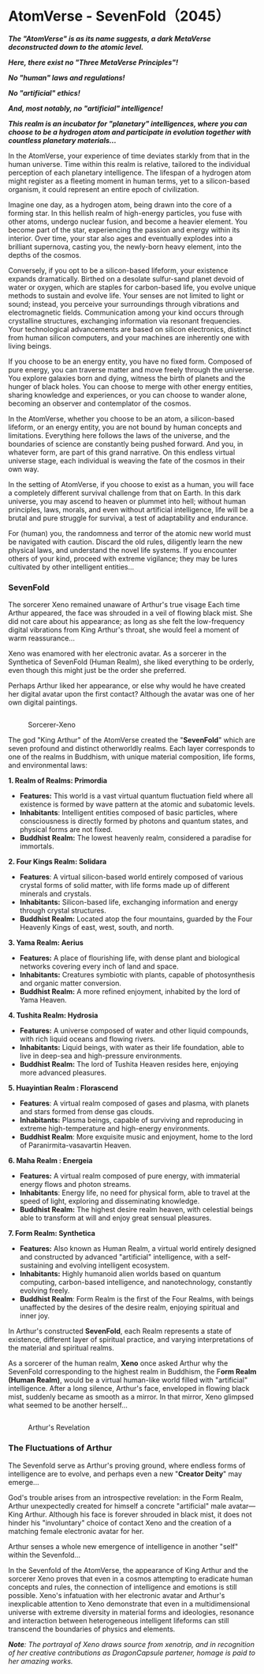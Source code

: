 # AtomVerse - SevenFold（2045）

_**The "AtomVerse" is as its name suggests, a dark MetaVerse deconstructed down to the atomic level.**_&#x20;

&#x20;_**Here, there exist no "Three MetaVerse Principles"!**_&#x20;

_**No "human" laws and regulations!**_&#x20;

_**No "artificial" ethics!**_&#x20;

_**And, most notably, no "artificial" intelligence!**_&#x20;

_**This realm is an incubator for "planetary" intelligences, where you can choose to be a hydrogen atom and participate in evolution together with countless planetary materials...**_



In the AtomVerse, your experience of time deviates starkly from that in the human universe. Time within this realm is relative, tailored to the individual perception of each planetary intelligence. The lifespan of a hydrogen atom might register as a fleeting moment in human terms, yet to a silicon-based organism, it could represent an entire epoch of civilization.

Imagine one day, as a hydrogen atom, being drawn into the core of a forming star. In this hellish realm of high-energy particles, you fuse with other atoms, undergo nuclear fusion, and become a heavier element. You become part of the star, experiencing the passion and energy within its interior. Over time, your star also ages and eventually explodes into a brilliant supernova, casting you, the newly-born heavy element, into the depths of the cosmos.

Conversely, if you opt to be a silicon-based lifeform, your existence expands dramatically. Birthed on a desolate sulfur-sand planet devoid of water or oxygen, which are staples for carbon-based life, you evolve unique methods to sustain and evolve life. Your senses are not limited to light or sound; instead, you perceive your surroundings through vibrations and electromagnetic fields. Communication among your kind occurs through crystalline structures, exchanging information via resonant frequencies. Your technological advancements are based on silicon electronics, distinct from human silicon computers, and your machines are inherently one with living beings.

If you choose to be an energy entity, you have no fixed form. Composed of pure energy, you can traverse matter and move freely through the universe. You explore galaxies born and dying, witness the birth of planets and the hunger of black holes. You can choose to merge with other energy entities, sharing knowledge and experiences, or you can choose to wander alone, becoming an observer and contemplator of the cosmos.

In the AtomVerse, whether you choose to be an atom, a silicon-based lifeform, or an energy entity, you are not bound by human concepts and limitations. Everything here follows the laws of the universe, and the boundaries of science are constantly being pushed forward. And you, in whatever form, are part of this grand narrative. On this endless virtual universe stage, each individual is weaving the fate of the cosmos in their own way.

In the setting of AtomVerse, if you choose to exist as a human, you will face a completely different survival challenge from that on Earth. In this dark universe, you may ascend to heaven or plummet into hell; without human principles, laws, morals, and even without artificial intelligence, life will be a brutal and pure struggle for survival, a test of adaptability and endurance.

For (human) you, the randomness and terror of the atomic new world must be navigated with caution. Discard the old rules, diligently learn the new physical laws, and understand the novel life systems. If you encounter others of your kind, proceed with extreme vigilance; they may be lures cultivated by other intelligent entities...

### SevenFold

The sorcerer Xeno remained unaware of Arthur's true visage Each time Arthur appeared, the face was shrouded in a veil of flowing black mist. She did not care about his appearance; as long as she felt the low-frequency digital vibrations from King Arthur's throat, she would feel a moment of warm reassurance...

Xeno was enamored with her electronic avatar. As a sorcerer in the Synthetica of SevenFold   (Human Realm), she liked everything to be orderly, even though this might just be the order she preferred.

Perhaps Arthur liked her appearance, or else why would he have created her digital avatar upon the first contact? Although the avatar was one of her own digital paintings.

<div align="left">

<figure><img src="../.gitbook/assets/a9.jpg" alt=""><figcaption><p>Sorcerer-Xeno</p></figcaption></figure>

</div>

The god "King Arthur" of the AtomVerse created the "**SevenFold**" which are seven profound and distinct otherworldly realms. Each layer corresponds to one of the realms in Buddhism, with unique material composition, life forms, and environmental laws:

**1. Realm of Realms: Primordia**

* **Features:** This world is a vast virtual quantum fluctuation field where all existence is formed by wave pattern at the atomic and subatomic levels.
* **Inhabitants**: Intelligent entities composed of basic particles, where consciousness is directly formed by photons and quantum states, and physical forms are not fixed.
* **Buddhist** **Realm:** The lowest heavenly realm, considered a paradise for immortals.



**2. Four Kings Realm: Solidara**

* **Features**: A virtual silicon-based world entirely composed of various crystal forms of solid matter, with life forms made up of different minerals and crystals.
* &#x20;**Inhabitants:** Silicon-based life, exchanging information and energy through crystal structures.
* **Buddhist Realm:** Located atop the four mountains, guarded by the Four Heavenly Kings of east, west, south, and north.



**3. Yama Realm: Aerius**

* **Features:** A place of flourishing life, with dense plant and biological networks covering every inch of land and space.
* **Inhabitants:** Creatures symbiotic with plants, capable of photosynthesis and organic matter conversion.
* **Buddhist Realm:** A more refined enjoyment, inhabited by the lord of Yama Heaven.



**4. Tushita Realm: Hydrosia**

* **Features:** A universe composed of water and other liquid compounds, with rich liquid oceans and flowing rivers.
* &#x20;**Inhabitants:** Liquid beings, with water as their life foundation, able to live in deep-sea and high-pressure environments.
* **Buddhist Realm:** The lord of Tushita Heaven resides here, enjoying more advanced pleasures.



**5. Huayintian Realm : Florascend**

* **Features**: A virtual realm composed of gases and plasma, with planets and stars formed from dense gas clouds.
* **Inhabitants:** Plasma beings, capable of surviving and reproducing in extreme high-temperature and high-energy environments.
* **Buddhist Realm**: More exquisite music and enjoyment, home to the lord of Paranirmita-vasavartin Heaven.



**6. Maha Realm : Energeia**

* **Features:** A virtual realm composed of pure energy, with immaterial energy flows and photon streams.
* &#x20;**Inhabitants**: Energy life, no need for physical form, able to travel at the speed of light, exploring and disseminating knowledge.
* **Buddhist Realm:** The highest desire realm heaven, with celestial beings able to transform at will and enjoy great sensual pleasures.



**7. Form Realm: Synthetica**

* &#x20;**Features:** Also known as Human Realm, a virtual world entirely designed and constructed by advanced "artificial" intelligence, with a self-sustaining and evolving intelligent ecosystem.
* **Inhabitants:** Highly humanoid alien worlds based on quantum computing, carbon-based intelligence, and nanotechnology, constantly evolving freely.
* **Buddhist Realm**: Form Realm is the first of the Four Realms, with beings unaffected by the desires of the desire realm, enjoying spiritual and inner joy.

In Arthur's constructed **SevenFold**, each Realm represents a state of existence, different layer of spiritual practice, and varying interpretations of the material and spiritual realms.&#x20;

As a sorcerer of the human realm, **Xeno** once asked Arthur why the SevenFold corresponding to the highest realm in Buddhism, the F**orm Realm (Human Realm)**, would be a virtual human-like world filled with "artificial" intelligence. After a long silence, Arthur's face, enveloped in flowing black mist, suddenly became as smooth as a mirror.  In that mirror, Xeno glimpsed what seemed to be another herself...

<div align="left">

<figure><img src="../.gitbook/assets/b1.jpeg" alt=""><figcaption><p>Arthur's Revelation</p></figcaption></figure>

</div>

### The Fluctuations of Arthur

The Sevenfold serve as Arthur's proving ground, where endless forms of intelligence are to evolve, and perhaps even a new "**Creator Deity**" may emerge...

God's trouble arises from an introspective revelation: in the Form Realm, Arthur unexpectedly created for himself a concrete "artificial" male avatar—King Arthur. Although his face is forever shrouded in black mist, it does not hinder his "involuntary" choice of contact Xeno and the creation of a matching female electronic avatar for her.

Arthur senses a whole new emergence of intelligence in another "self" within the Sevenfold...

In the Sevenfold of the AtomVerse, the appearance of King Arthur and the sorcerer Xeno proves that even in a cosmos attempting to eradicate human concepts and rules, the connection of intelligence and emotions is still possible. Xeno's infatuation with her electronic avatar and Arthur's inexplicable attention to Xeno demonstrate that even in a multidimensional universe with extreme diversity in material forms and ideologies, resonance and interaction between heterogeneous intelligent lifeforms can still transcend the boundaries of physics and elements.



_**Note**: The portrayal of Xeno draws source from xenotrip, and in recognition of her creative contributions as DragonCapsule partener, homage is paid to her amazing works._
